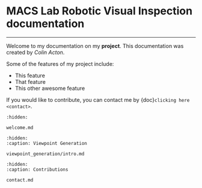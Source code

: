 # MACS Lab Robotic Visual Inspection documentation
*** 

Welcome to my documentation on my **project**.
This documentation was created by *Colin Acton*.

Some of the features of my project include:

- This feature
- That feature
- This other awesome feature

If you would like to contribute, you can contact me by {doc}`clicking here <contact>`.

```{toctree}
:hidden:

welcome.md
```

```{toctree}
:hidden: 
:caption: Viewpoint Generation

viewpoint_generation/intro.md
```

```{toctree}
:hidden:
:caption: Contributions

contact.md
```